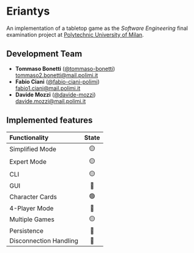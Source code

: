 # Eriantys
An implementation of a tabletop game as the _Software Engineering_ final examination project at [Polytechnic University of Milan](https://www.polimi.it/).

## Development Team
* **Tommaso Bonetti** ([@tommaso-bonetti](https://github.com/tommaso-bonetti))  
[tommaso2.bonetti@mail.polimi.it](mailto:tommaso2.bonetti@mail.polimi.it)
* **Fabio Ciani** ([@fabio-ciani-polimi](https://github.com/fabio-ciani-polimi))  
[fabio1.ciani@mail.polimi.it](mailto:fabio1.ciani@mail.polimi.it)
* **Davide Mozzi** ([@davide-mozzi](https://github.com/davide-mozzi))  
[davide.mozzi@mail.polimi.it](mailto:davide.mozzi@mail.polimi.it)

## Implemented features
| Functionality             | State             |
| :---                      | :---:             |
| Simplified Mode           | :yellow_circle:   |
| Expert Mode               | :yellow_circle:   |
| CLI                       | :yellow_circle:   |
| GUI                       | :red_circle:      |
| Character Cards           | :green_circle:    |
| 4-Player Mode             | :red_circle:      |
| Multiple Games            | :yellow_circle:   |
| Persistence               | :red_circle:      |
| Disconnection Handling    | :red_circle:      |